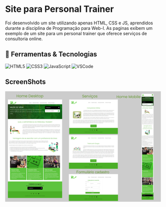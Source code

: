 # Site para Personal Trainer 

Foi desenvolvido um site utilizando apenas HTML, CSS e JS, aprendidos durante a disciplina de Programação para Web-I. As paginas exibem um exemplo de um site para um personal trainer que oferece serviços de consultoria online.

## :hammer: Ferramentas & Tecnologias
![HTML5](https://img.shields.io/badge/-HTML5-E34F26?style=flat-square&logo=html5&logoColor=white)
![CSS3](https://img.shields.io/badge/-CSS3-1572B6?style=flat-square&logo=css3)
![JavaScript](https://img.shields.io/badge/-JavaScript-black?style=flat-square&logo=javascript)
![VSCode](https://img.shields.io/badge/-VSCode-007ACC?style=flat-square&logo=visual-studio-code&logoColor=white)

## ScreenShots
 <img src="img/screens.png">